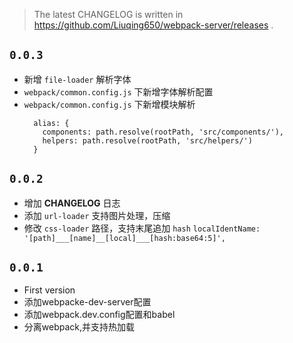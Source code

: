 
> The latest CHANGELOG is written in https://github.com/Liuqing650/webpack-server/releases .

## `0.0.3`
- 新增 `file-loader` 解析字体
- `webpack/common.config.js` 下新增字体解析配置
- `webpack/common.config.js` 下新增模块解析
  ```
    alias: {
      components: path.resolve(rootPath, 'src/components/'),
      helpers: path.resolve(rootPath, 'src/helpers/')
    }
  ```
## `0.0.2`

- 增加 **CHANGELOG** 日志
- 添加 `url-loader` 支持图片处理，压缩
- 修改 `css-loader` 路径，支持末尾追加 `hash`
  `localIdentName: '[path]___[name]__[local]___[hash:base64:5]',`

## `0.0.1`

- First version
- 添加webpacke-dev-server配置
- 添加webpack.dev.config配置和babel
- 分离webpack,并支持热加载
